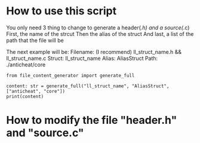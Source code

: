 # How to use this script

You only need 3 thing to change to generate a header(*.h) and a source(*.c)
First, the name of the strcut
Then the alias of the struct
And last, a list of the path that the file will be

The next example will be:
Filename: (I recommend) ll_struct_name.h && ll_struct_name.c
Struct: ll_struct_name
Alias: AliasStruct
Path: ./anticheat/core

```python3
from file_content_generator import generate_full

content: str = generate_full("ll_struct_name", "AliasStruct", ["anticheat", "core"])
print(content)
```

# How to modify the file "header.h" and "source.c"
